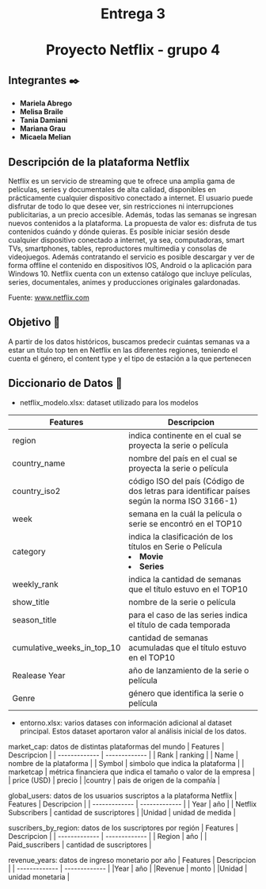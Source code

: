 <h1 align="center"> Entrega 3</h1>
<h1 align="center"> Proyecto Netflix - grupo 4 </h1>


## Integrantes ✒️
* **Mariela Abrego**
* **Melisa Braile** 
* **Tania Damiani**
* **Mariana Grau**
* **Micaela Melian**

## Descripción de la plataforma Netflix

Netflix es un servicio de streaming que te ofrece una amplia gama de películas, series y documentales de alta calidad, disponibles en prácticamente cualquier dispositivo conectado a internet.
El usuario puede disfrutar de todo lo que desee ver, sin restricciones ni interrupciones publicitarias, a un precio accesible. Además, todas las semanas se ingresan nuevos contenidos a la plataforma. 
La propuesta de valor es: disfruta de tus contenidos cuándo y dónde quieras. Es posible iniciar sesión desde cualquier dispositivo conectado a internet, ya sea, computadoras, smart TVs, smartphones, tables, reproductores multimedia y consolas de videojuegos. Además contratando el servicio es posible descargar y ver de forma offline el contenido en dispositivos IOS, Android o la aplicación para Windows 10. 
Netflix cuenta con un extenso catálogo que incluye películas, series, documentales, animes y producciones originales galardonadas. 

Fuente: www.netflix.com

## Objetivo 📌
A partir de los datos históricos, buscamos predecir cuántas semanas va a estar un título top ten en Netflix  en las diferentes regiones, teniendo el cuenta el género, el content type y el tipo de estación a la que pertenecen


## Diccionario de Datos 📄

*  netflix_modelo.xlsx: dataset utilizado para los modelos

| Features  | Descripcion |
| ------------- | ------------- |
| region  | indica continente en el cual se proyecta la serie o película  |
| country_name | nombre del país en el cual se proyecta la serie o película  |
| country_iso2  | código ISO del país (Código de dos letras para identificar países según la norma ISO 3166-1)  |
| week | semana en la cuál la película o serie se encontró en el TOP10 |
| category  | indica la clasificación de los títulos en Serie o Película <li>**Movie**</li><li>**Series**</li>   | 
| weekly_rank  |indica la cantidad de semanas que el título estuvo en el TOP10  |
| show_title  | nombre de la serie o película |
| season_title | para el caso de las series indica el título de cada temporada  |
| cumulative_weeks_in_top_10  | cantidad de semanas acumuladas que el título estuvo en el TOP10  |
| Realease Year  | año de lanzamiento de la serie o película |
| Genre | género que identifica la serie o película | 


* entorno.xlsx: varios datases con información adicional al dataset principal. Estos dataset aportaron valor al análisis inicial de los datos.

market_cap: datos de distintas plataformas del mundo
| Features  | Descripcion |
| ------------- | ------------- |
| Rank  | ranking  |
| Name | nombre de la plataforma  |
| Symbol  | simbolo que indica la plataforma  |
| marketcap  |  métrica financiera que indica el tamaño o valor de la empresa |
| price (USD)  |  precio |
|country  |  pais de origen de la compañía |

global_users: datos de los usuarios suscriptos a la plataforma Netflix
| Features  | Descripcion |
| ------------- | ------------- |
| Year  | año  |
| Netflix Subscribers  | cantidad de suscriptores  |
|Unidad |  unidad de medida |


suscribers_by_region: datos de los suscriptores por región
| Features  | Descripcion |
| ------------- | ------------- |
| Region  | año  |
| Paid_suscribers  | cantidad de suscriptores  |


revenue_years: datos de ingreso monetario por año
| Features  | Descripcion |
| ------------- | ------------- |
|Year  | año |
|Revenue  | monto |
|Unidad  | unidad monetaria |


 



